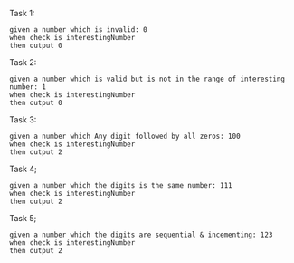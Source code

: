 Task 1:
  ````
  given a number which is invalid: 0
  when check is interestingNumber
  then output 0
  ````
  
Task 2:
````
given a number which is valid but is not in the range of interesting number: 1
when check is interestingNumber
then output 0
````

Task 3:
````
given a number which Any digit followed by all zeros: 100
when check is interestingNumber
then output 2
````

Task 4;
````
given a number which the digits is the same number: 111
when check is interestingNumber
then output 2
````
Task 5;
````
given a number which the digits are sequential & incementing: 123
when check is interestingNumber
then output 2
````
